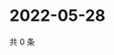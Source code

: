 # 2022-05-28

共 0 条

<!-- BEGIN WEIBO -->
<!-- 最后更新时间 Sat May 28 2022 11:08:06 GMT+0800 (China Standard Time) -->

<!-- END WEIBO -->
